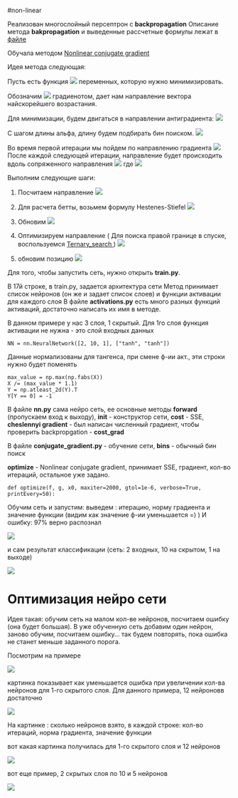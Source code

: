 #non-linear

Реализован многослойный персептрон с **backpropagation**
Описание метода **bakpropagation** и выведенные рассчетные формулы лежат в [файле]( https://github.com/okiochan/network-optimize/blob/master/backprop.docx)

Обучала методом [Nonlinear conjugate gradient ]( https://en.wikipedia.org/wiki/Nonlinear_conjugate_gradient_method)

Идея метода следующая:

Пусть есть функция 
![](https://raw.githubusercontent.com/okiochan/network-optimize/master/formula/n1.gif) переменных, которую нужно минимизировать. 

Обозначим
![](https://raw.githubusercontent.com/okiochan/network-optimize/master/formula/n2.gif)
градиенотом, дает нам направление вектора найскорейшего возрастания. 

Для минимизации, будем двигаться в направлении антиградиента:
![](https://raw.githubusercontent.com/okiochan/network-optimize/master/formula/n3.gif)

С шагом длины альфа, длину будем подбирать бин поиском.
![](https://raw.githubusercontent.com/okiochan/network-optimize/master/formula/n4.gif)

Во время первой итерации мы пойдем по направлению градиента
![](https://raw.githubusercontent.com/okiochan/network-optimize/master/formula/f1.gif)
 После каждой следующей итерации, направление будет происходить вдоль сопряженного направления ![](https://raw.githubusercontent.com/okiochan/network-optimize/master/formula/f2.gif)
где 
![](https://raw.githubusercontent.com/okiochan/network-optimize/master/formula/f3.gif)

Выполним следующие шаги:

1) Посчитаем направление 
![](https://raw.githubusercontent.com/okiochan/network-optimize/master/formula/f4.gif)

2) Для расчета бетты, возьмем формулу Hestenes-Stiefel
![](https://raw.githubusercontent.com/okiochan/network-optimize/master/formula/f5.gif)

3) Обновим
![](https://raw.githubusercontent.com/okiochan/network-optimize/master/formula/f6.gif)

4) Оптимизируем направление
( Для поиска правой границе в спуске, воспользуемся [Ternary_search ]( https://en.wikipedia.org/wiki/Ternary_search) )
![](https://raw.githubusercontent.com/okiochan/network-optimize/master/formula/f7.gif)
 
5) обновим позицию ![](https://raw.githubusercontent.com/okiochan/network-optimize/master/formula/f8.gif)

Для того, чтобы запустить сеть, нужно открыть **train.py**.

В 17й строке, в train.py, задается архитектура сети
Метод принимает список нейронов (он же и задает список слоев) и функции активации для каждого слоя
В файле **activations.py** есть много разных функций активаций, достаточно написать их имя в методе.

В данном примере у нас 3 слоя, 1 скрытый. Для 1го слоя функция активации не нужна - это слой входных данных
```
NN = nn.NeuralNetwork([2, 10, 1], ["tanh", "tanh"])
```

Данные нормализованы для тангенса, при смене ф-ии акт., эти строки нужно будет поменять
```
max_value = np.max(np.fabs(X))
X /= (max_value * 1.1)
Y = np.atleast_2d(Y).T
Y[Y == 0] = -1
```

В файле **nn.py** сама нейро сеть, ее основные методы **forward** (пропускаем вход к выходу), **__init__** - конструктор сети,
**cost** - SSE, **cheslennyi gradient** - был написан численный градиент, чтобы проверить backpropgation - **cost_grad**

В файле **conjugate_gradient.py** - обучение сети, **bins** - обычный бин поиск

**optimize** - Nonlinear conjugate gradient, принимает SSE, градиент, кол-во итераций, остальное уже задано.
```
def optimize(f, g, x0, maxiter=2000, gtol=1e-6, verbose=True, printEvery=50):
```

Обучим сеть и запустим:
выведем : итерацию, норму градиента и значение функции (видим как значение ф-ии уменьшается =) )
И ошибку: 97% верно распознал

![](https://raw.githubusercontent.com/okiochan/network-optimize/master/img/i1.png)
 
 и сам результат классификации (сеть: 2 входных, 10 на скрытом, 1 на выходе)
 
![](https://raw.githubusercontent.com/okiochan/network-optimize/master/img/i2.png)
 

# Оптимизация нейро сети

Идея такая: обучим сеть на малом кол-ве нейронов, посчитаем ошибку (она будет большая).
В уже обученную сеть добавим один нейрон, заново обучим, посчитаем ошибку... так будем повторять, пока ошибка не станет меньше заданного порога.

Посмотрим на примере

![](https://raw.githubusercontent.com/okiochan/network-optimize/master/img/i3.png)

картинка показывает как уменьшается ошибка при увеличении кол-ва нейронов для 1-го скрытого слоя. Для данного примера, 12 нейроновв достаточно

![](https://raw.githubusercontent.com/okiochan/network-optimize/master/img/i33.png)

На картинке : сколько нейронов взято, в каждой строке: кол-во итераций, норма градиента, значение функции

вот какая картинка получилась для 1-го скрытого слоя и 12 нейронов

![](https://raw.githubusercontent.com/okiochan/network-optimize/master/img/i4.png)

вот еще пример, 2 скрытых слоя по 10 и 5 нейронов

![](https://raw.githubusercontent.com/okiochan/network-optimize/master/img/i5.png)
 